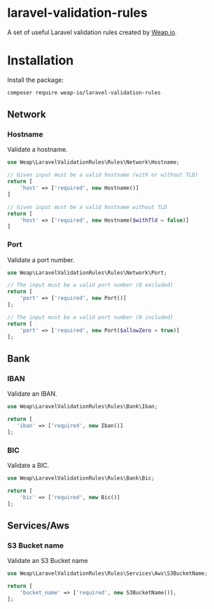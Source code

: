 # laravel-validation-rules
A set of useful Laravel validation rules created by [Weap.io](https://weap.io).


# Installation
Install the package:
```bash
composer require weap-io/laravel-validation-rules
```


## Network
### Hostname
Validate a hostname.
```php
use Weap\LaravelValidationRules\Rules\Network\Hostname;

// Given input must be a valid hostname (with or without TLD)
return [
    'host' => ['required', new Hostname()]
]

// Given input must be a valid hostname without TLD
return [
    'host' => ['required', new Hostname($withTld = false)]
]
```

### Port
Validate a port number.
```php
use Weap\LaravelValidationRules\Rules\Network\Port;

// The input must be a valid port number (0 excluded)
return [
    'port' => ['required', new Port()]
];

// The input must be a valid port number (0 included)
return [
    'port' => ['required', new Port($allowZero = true)]
];
```

## Bank
### IBAN
Validate an IBAN.
 ```php
use Weap\LaravelValidationRules\Rules\Bank\Iban;

return [
    'iban' => ['required', new Iban()]
];
 ```

### BIC
Validate a BIC.
```php
use Weap\LaravelValidationRules\Rules\Bank\Bic;

return [
    'bic' => ['required', new Bic()]
];
```

## Services/Aws
### S3 Bucket name
Validate an S3 Bucket name
```php
use Weap\LaravelValidationRules\Rules\Services\Aws\S3BucketName;

return [
    'bucket_name' => ['required', new S3BucketName()],
];
```